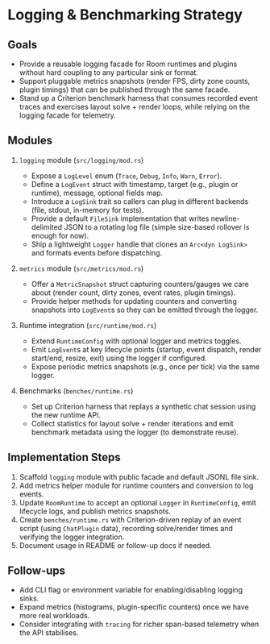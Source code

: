 # Logging & Benchmarking Strategy

## Goals

- Provide a reusable logging facade for Room runtimes and plugins without hard
  coupling to any particular sink or format.
- Support pluggable metrics snapshots (render FPS, dirty zone counts, plugin
  timings) that can be published through the same facade.
- Stand up a Criterion benchmark harness that consumes recorded event traces and
  exercises layout solve + render loops, while relying on the logging facade for
  telemetry.

## Modules

1. `logging` module (`src/logging/mod.rs`)
   - Expose a `LogLevel` enum (`Trace`, `Debug`, `Info`, `Warn`, `Error`).
   - Define a `LogEvent` struct with timestamp, target (e.g., plugin or runtime),
     message, optional fields map.
   - Introduce a `LogSink` trait so callers can plug in different backends (file,
     stdout, in-memory for tests).
   - Provide a default `FileSink` implementation that writes newline-delimited
     JSON to a rotating log file (simple size-based rollover is enough for now).
   - Ship a lightweight `Logger` handle that clones an `Arc<dyn LogSink>` and
     formats events before dispatching.

2. `metrics` module (`src/metrics/mod.rs`)
   - Offer a `MetricSnapshot` struct capturing counters/gauges we care about
     (render count, dirty zones, event rates, plugin timings).
   - Provide helper methods for updating counters and converting snapshots into
     `LogEvent`s so they can be emitted through the logger.

3. Runtime integration (`src/runtime/mod.rs`)
   - Extend `RuntimeConfig` with optional logger and metrics toggles.
   - Emit `LogEvent`s at key lifecycle points (startup, event dispatch,
     render start/end, resize, exit) using the logger if configured.
   - Expose periodic metrics snapshots (e.g., once per tick) via the same logger.

4. Benchmarks (`benches/runtime.rs`)
   - Set up Criterion harness that replays a synthetic chat session using the new
     runtime API.
   - Collect statistics for layout solve + render iterations and emit benchmark
     metadata using the logger (to demonstrate reuse).

## Implementation Steps

1. Scaffold `logging` module with public facade and default JSONL file sink.
2. Add metrics helper module for runtime counters and conversion to log events.
3. Update `RoomRuntime` to accept an optional `Logger` in `RuntimeConfig`, emit
   lifecycle logs, and publish metrics snapshots.
4. Create `benches/runtime.rs` with Criterion-driven replay of an event script
   (using `ChatPlugin` data), recording solve/render times and verifying the
   logger integration.
5. Document usage in README or follow-up docs if needed.

## Follow-ups

- Add CLI flag or environment variable for enabling/disabling logging sinks.
- Expand metrics (histograms, plugin-specific counters) once we have more real
  workloads.
- Consider integrating with `tracing` for richer span-based telemetry when the
  API stabilises.
